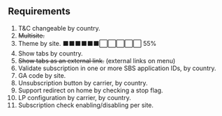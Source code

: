 ## Requirements

1. T&C changeable by country.
2. ~~Multisite.~~
3. Theme by site. ⬛⬛⬛⬛⬛⬛⬜⬜⬜⬜⬜ 55%
4. Show tabs by country.
5. ~~Show tabs as an external link.~~ (external links on menu)
6. Validate subscription in one or more SBS application IDs, by country.
7. GA code by site.
8. Unsubscription button by carrier, by country.
9. Support redirect on home by checking a stop flag.
10. LP configuration by carrier, by country.
11. Subscription check enabling/disabling per site.
